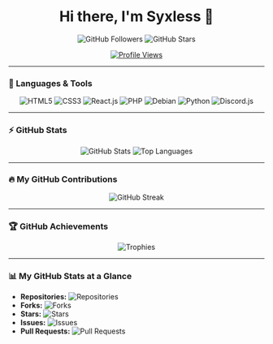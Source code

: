 <h1 align="center">Hi there, I'm Syxless 👋</h1>

<p align="center">
  <img src="https://img.shields.io/github/followers/Syxless?label=Follow%20Me&style=social" alt="GitHub Followers">
  <img src="https://img.shields.io/github/stars/Syxless?style=social" alt="GitHub Stars">
</p>

<p align="center">
  <a href="https://github.com/Syxless">
    <img src="https://komarev.com/ghpvc/?username=Syxless&color=blue" alt="Profile Views">
  </a>
</p>

---

### 🔧 Languages & Tools
<p align="center">
  <img src="https://img.shields.io/badge/-HTML5-E34F26?style=flat-square&logo=html5&logoColor=white" alt="HTML5">
  <img src="https://img.shields.io/badge/-CSS3-1572B6?style=flat-square&logo=css3" alt="CSS3">
  <img src="https://img.shields.io/badge/-React.js-61DAFB?style=flat-square&logo=react&logoColor=white" alt="React.js">
  <img src="https://img.shields.io/badge/-PHP-777BB4?style=flat-square&logo=php&logoColor=white" alt="PHP">
  <img src="https://img.shields.io/badge/-Debian-A81D33?style=flat-square&logo=debian&logoColor=white" alt="Debian">
  <img src="https://img.shields.io/badge/-Python-3776AB?style=flat-square&logo=python&logoColor=white" alt="Python">
  <img src="https://img.shields.io/badge/-Discord.js-7289DA?style=flat-square&logo=discord&logoColor=white" alt="Discord.js">
</p>

---

### ⚡ GitHub Stats
<p align="center">
  <img src="https://github-readme-stats.vercel.app/api?username=Syxless&show_icons=true&theme=tokyonight" alt="GitHub Stats">
  <img src="https://github-readme-stats.vercel.app/api/top-langs/?username=Syxless&layout=compact&theme=tokyonight" alt="Top Languages">
</p>

---

### 🔥 My GitHub Contributions
<p align="center">
  <img src="https://github-readme-streak-stats.herokuapp.com/?user=Syxless&theme=tokyonight" alt="GitHub Streak">
</p>

---

### 🏆 GitHub Achievements
<p align="center">
  <img src="https://github-profile-trophy.vercel.app/?username=Syxless&theme=onedark" alt="Trophies">
</p>

---

### 📊 My GitHub Stats at a Glance
- **Repositories:** ![Repositories](https://img.shields.io/github/repo-count/Syxless?color=blue)
- **Forks:** ![Forks](https://img.shields.io/github/forks/Syxless?color=green)
- **Stars:** ![Stars](https://img.shields.io/github/stars/Syxless?color=yellow)
- **Issues:** ![Issues](https://img.shields.io/github/issues/Syxless?color=red)
- **Pull Requests:** ![Pull Requests](https://img.shields.io/github/issues-pr/Syxless?color=purple)
